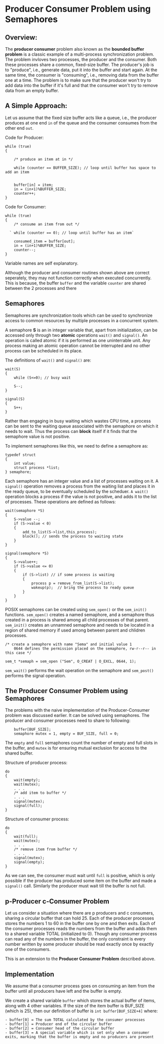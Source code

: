 # Producer Consumer Problem using Semaphores

## Overview:

The **producer consumer** problem also known as the **bounded buffer problem** is a classic example of a multi-process synchronization problem. The problem invloves two processes, the producer and the consumer. Both these processes share a common, fixed-size buffer. The producer's job is to "produce", i.e., generate data, put it into the buffer and start again. At the same time, the consumer is "consuming", i.e., removing data from the buffer one at a time. The problem is to make sure that the producer won't try to add data into the buffer if it's full and that the consumer won't try to remove data from an empty buffer.

## A Simple Approach:

Let us assume that the fixed size buffer acts like a queue, i.e., the producer produces at one end `in` of the queue and the consumer consumes from the other end `out`.


Code for Producer:

```
while (true)
{

    /* produce an item at in */
  
    while (counter == BUFFER_SIZE); // loop until buffer has space to add an item
  
  
    buffer[in] = item;
    in = (in+1)%BUFFER_SIZE;
    counter++;
}
```

Code for Consumer:

```
while (true)
{
    /* consume an item from out */
    
  ` while (counter == 0); // loop until buffer has an item`
  
    consumed_item = buffer[out];
    in = (in+1)%BUFFER_SIZE;
    counter--;
}
```

Variable names are self explanatory.

Although the producer and consumer routines shown above are correct seperately, they may not function correctly when executed concurrently. This is because, the buffer `buffer` and the variable `counter` are shared between the 2 processes and there 

## Semaphores

Semaphores are synchronization tools which can be used to synchronize access to common resources by multiple processes in a concurrent system.

A semaphore **S** is an in integer variable that, apart from initialization, can be accessed only through two **atomic** operations `wait()` and `signal()`. An operation is called atomic if it is performed as one uninterrable unit. Any process making an atomic operation cannot be interrupted and no other process can be scheduled in its place.

The definitions of `wait()` and `signal()` are:

```
wait(S)
{
    while (S<=0); // busy wait
    
    S--;
}
```
```
signal(S)
{
    S++;
}
```

Rather than engaging in busy waiting which wastes CPU time, a process can be sent to the waiting queue associated with the semaphore on which it needs to wait. Thus the process can **block** itself if it finds that the semaphore value is not positive.

To implement semaphores like this, we need to define a semaphore as:

```
typedef struct
{
    int value;
    struct process *list;
} semaphore;
```
Each semaphore has an integer value and a list of processes waiting on it. A `signal()` operation removes a process from the waiting list and places it in the ready queue, to be eventually scheduled by the scheduer. `A wait()` operation blocks a process if the value is not positive, and adds it to the list of processes. These operations are defined as follows:

```
wait(semaphore *S)
{
    S->value --;
    if (S->value < 0)
    {
        add_to_list(S->list,this_process);
        block(); // sends the process to waiting state
    } 
}
```

```
signal(semaphore *S)
{
    S->value++;
    if (S->value <= 0)
    {
        if (S->list) // if some process is waiting
        {
            process p = remove_from_list(S->list);
            wakeup(p);  // bring the process to ready queue 
        }
    }
}
```

POSIX semaphores can be created using `sem_open()` or the `sem_init()` functions. `sem_open()` creates a named semaphore, and a semaphore thus created in a process is shared among all child processes of that parent. `sem_init()` creates an unnamned semaphore and needs to be located in a region of shared memory if used among between parent and chlidren processes.

```
/* create a semaphore with name "Sema" and initial value 1
    0644 defines the permission placed on the semaphore, rw-r--r-- in this case */

sem_t *semaph = sem_open ("Sem", O_CREAT | O_EXCL, 0644, 1); 
```

`sem_wait()` performs the wait operation on the semaphore and `sem_post()` performs the signal operation.


## The Producer Consumer Problem using Semaphores

The problems with the naive implementation of the Producer-Consumer problem was discussed earlier. It can be solved using semaphores. The producer and consumer processes need to share to following:

```
    buffer[BUF_SIZE];
    semaphore mutex = 1, empty = BUF_SIZE, full = 0;
```
The `empty` and `full` semaphores count the number of empty and full slots in the buffer, and `mutex` is for ensuring mutual exclusion for access to the shared buffer.

Structure of producer process: 

```                            
do                             
{                              
    wait(empty);               
    wait(mutex);               
    . . .                      
    /* add item to buffer */   
    . . .                      
    signal(mutex);             
    signal(full);              
}                              
```                             

Structure of consumer process:

```                            
do                             
{                              
    wait(full);               
    wait(mutex);               
    . . .                      
    /* remove item from buffer */   
    . . .                      
    signal(mutex);             
    signal(empty);              
}                              
```

As we can see, the consumer must wait until `full` is positive, which is only possible if the producer has produced some item on the buffer and made a `signal()` call. Similarly the producer must wait till the buffer is not full.

## p-Producer c-Consumer Problem

Let us consider a situation where there are p producers and c consumers, sharing a circular buffer that can hold 25. Each of the producer processes stores the numbers 1 to 60 in the buffer one by one and then exits. Each of the consumer processes reads the numbers from the buffer and adds them to a shared variable TOTAL (initialized to 0). Though any consumer process can read any of the numbers in the buffer, the only constraint is every number written by some producer should be read exactly once by exactly one of the consumers. 

This is an extension to the **Producer Consumer Problem** described above.

## Implementation

We assume that a consumer process goes on consuming an item from the buffer until all producers have left and the buffer is empty.

We create a shared variable `buffer` which stores the actual buffer of items, along with 4 other variables. If the size of the item buffer is BUF_SIZE (which is 25), then our definition of buffer is `int buffer[BUF_SIZE+4]` where:

    - buffer[0] = The sum TOTAL calculated by the consumer processes
    - buffer[1] = Producer end of the circular buffer
    - buffer[2] = Consumer head of the circular buffer
    - buffer[3] = A special variable which is set only when a consumer exits, marking that the buffer is empty and no producers are present
